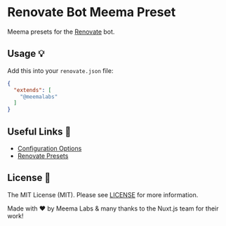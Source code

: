 # Renovate Bot Meema Preset

Meema presets for the [Renovate](https://github.com/renovatebot/renovate) bot.

## Usage 💡

Add this into your `renovate.json` file:

```json
{
  "extends": [
    "@meemalabs"
  ]
}
```

## Useful Links 🤝

- [Configuration Options](https://renovatebot.com/docs/configuration-options)
- [Renovate Presets](https://github.com/renovatebot/presets/tree/master/packages)

## License 📄

The MIT License (MIT). Please see [LICENSE](LICENSE.md) for more information.

Made with ❤️ by Meema Labs & many thanks to the Nuxt.js team for their work!
